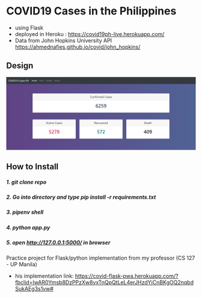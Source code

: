 # COVID19 Cases in the Philippines
- using Flask
- deployed in Heroku : https://covid19ph-live.herokuapp.com/
- Data from John Hopkins University API https://ahmednafies.github.io/covid/john_hopkins/

## Design
![Screenshot](https://github.com/bermylle/covid19PH_live/blob/master/Readme/covid19.PNG)


## How to Install
##### 1. git clone repo
##### 2. Go into directory and type pip install -r requirements.txt
##### 3. pipenv shell
##### 4. python app.py 
##### 5. open http://127.0.0.1:5000/ in browser

Practice project for Flask/python implementation
from my professor (CS 127 - UP Manila)
- his implementation link: https://covid-flask-pwa.herokuapp.com/?fbclid=IwAR0Ymsb8DzPPzXw8yxTnQpQtLeL4erJHzdYjCnBKgOQ2nqbdSukAEg3s1vw#

